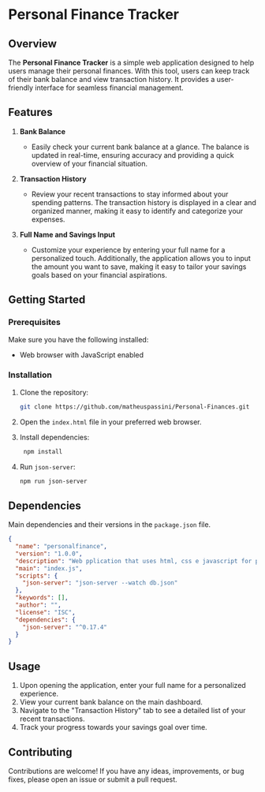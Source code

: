 # Personal Finance Tracker

## Overview

The **Personal Finance Tracker** is a simple web application designed to help users manage their personal finances. With this tool, users can keep track of their bank balance and view transaction history. It provides a user-friendly interface for seamless financial management.

## Features

1. **Bank Balance**
   - Easily check your current bank balance at a glance. The balance is updated in real-time, ensuring accuracy and providing a quick overview of your financial situation.

2. **Transaction History**
   - Review your recent transactions to stay informed about your spending patterns. The transaction history is displayed in a clear and organized manner, making it easy to identify and categorize your expenses.

3. **Full Name and Savings Input**
   - Customize your experience by entering your full name for a personalized touch. Additionally, the application allows you to input the amount you want to save, making it easy to tailor your savings goals based on your financial aspirations.

## Getting Started

### Prerequisites

Make sure you have the following installed:

- Web browser with JavaScript enabled

### Installation

1. Clone the repository:

    ```bash
    git clone https://github.com/matheuspassini/Personal-Finances.git
    ```

2. Open the `index.html` file in your preferred web browser.
   
3. Install dependencies:
   ```bash
    npm install
    ```

4. Run `json-server`:
   ```bash
   npm run json-server
   ```


## Dependencies

Main dependencies and their versions in the `package.json` file.

```json
{
  "name": "personalfinance",
  "version": "1.0.0",
  "description": "Web pplication that uses html, css e javascript for personal finance control",
  "main": "index.js",
  "scripts": {
    "json-server": "json-server --watch db.json"
  },
  "keywords": [],
  "author": "",
  "license": "ISC",
  "dependencies": {
    "json-server": "^0.17.4"
  }
}
```

## Usage

1. Upon opening the application, enter your full name for a personalized experience.
2. View your current bank balance on the main dashboard.
3. Navigate to the "Transaction History" tab to see a detailed list of your recent transactions.
4. Track your progress towards your savings goal over time.

## Contributing

Contributions are welcome! If you have any ideas, improvements, or bug fixes, please open an issue or submit a pull request.
